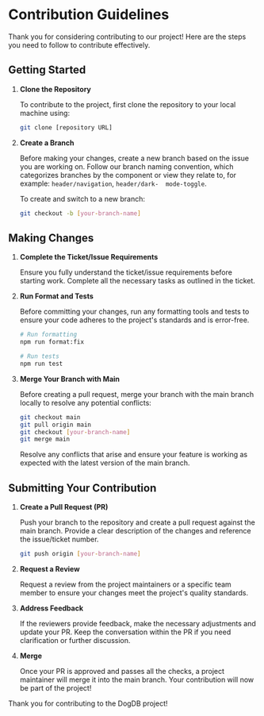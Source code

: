 # Contribution Guidelines

Thank you for considering contributing to our project! Here are the steps you need to follow to contribute effectively.

## Getting Started

1. **Clone the Repository**

    To contribute to the project, first clone the repository to your local machine using:

    ```bash
    git clone [repository URL]
    ```

2. **Create a Branch**

    Before making your changes, create a new branch based on the issue you are working on. Follow our branch naming convention, which categorizes branches by the component or view they relate to, for example: `header/navigation`, `header/dark- 
mode-toggle`.

    To create and switch to a new branch:

    ```bash
    git checkout -b [your-branch-name]
    ```

## Making Changes

1. **Complete the Ticket/Issue Requirements**

    Ensure you fully understand the ticket/issue requirements before starting work. Complete all the necessary tasks as outlined in the ticket.

2. **Run Format and Tests**

    Before committing your changes, run any formatting tools and tests to ensure your code adheres to the project's standards and is error-free.

    ```bash
    # Run formatting
    npm run format:fix

    # Run tests
    npm run test
    ```

3. **Merge Your Branch with Main**

    Before creating a pull request, merge your branch with the main branch locally to resolve any potential conflicts:

    ```bash
    git checkout main
    git pull origin main
    git checkout [your-branch-name]
    git merge main
    ```

    Resolve any conflicts that arise and ensure your feature is working as expected with the latest version of the main branch.

## Submitting Your Contribution

1. **Create a Pull Request (PR)**

    Push your branch to the repository and create a pull request against the main branch. Provide a clear description of the changes and reference the issue/ticket number.

    ```bash
    git push origin [your-branch-name]
    ```

2. **Request a Review**

    Request a review from the project maintainers or a specific team member to ensure your changes meet the project's quality standards.

3. **Address Feedback**

    If the reviewers provide feedback, make the necessary adjustments and update your PR. Keep the conversation within the PR if you need clarification or further discussion.

4. **Merge**

    Once your PR is approved and passes all the checks, a project maintainer will merge it into the main branch. Your contribution will now be part of the project!

Thank you for contributing to the DogDB project!
